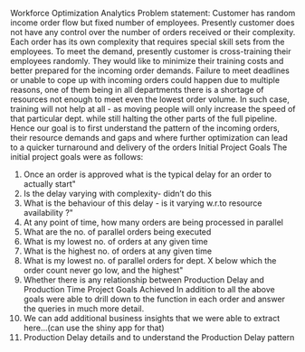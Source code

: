 Workforce Optimization Analytics
Problem statement: Customer has random income order flow but fixed number of employees. Presently customer does not have any control over the number of orders received or their complexity. Each order has its own complexity that requires special skill sets from the employees. To meet the demand, presently customer is cross-training their employees randomly. They would like to minimize their training costs and better prepared for the incoming order demands.
Failure to meet deadlines or unable to cope up with incoming orders could happen due to multiple reasons, one of them being in all departments there is a shortage of resources not enough to meet even the lowest order volume. In such case, training will not help at all - as moving people will only increase the speed of that particular dept. while still halting the other parts of the full pipeline. Hence our goal is to first understand the pattern of the incoming orders, their resource demands and gaps and where further optimization can lead to a quicker turnaround and delivery of the orders
Initial Project Goals 
The initial project goals were as follows:
1.	Once an order is approved what is the typical delay for an order to actually start"
2.	Is the delay varying with complexity- didn’t do this
3.	What is the behaviour of this delay - is it varying w.r.to resource availability ?"
4.	At any point of time, how many orders are being processed in parallel
5.	What are the no. of parallel orders being executed 
6.	What is my lowest no. of orders at any given time
7.	What is the highest no. of orders at any given time
8.	What is my lowest no. of parallel orders for dept. X below which the order count never go low, and the highest"
9.	Whether there is any relationship between Production Delay and Production Time
Project Goals Achieved
In addition to all the above goals were able to drill down to the function in each order and answer the queries in much more detail.
1.	We can add additional business insights that we were able to extract here…(can use the shiny app for that)
2.	Production Delay details and to understand the Production Delay pattern
